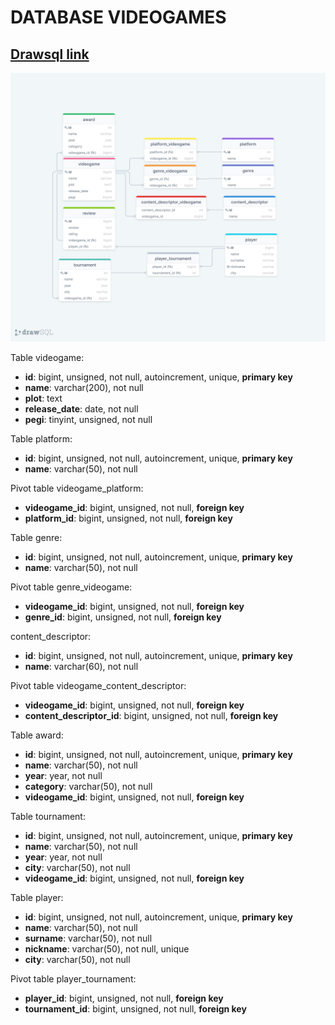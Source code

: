 # DATABASE VIDEOGAMES
## [Drawsql link](https://drawsql.app/boolean-7/diagrams/db-videogames)
![alt](db-videogames.png)

Table videogame:
- **id**: bigint, unsigned, not null, autoincrement, unique, **primary key**
- **name**: varchar(200), not null
- **plot**: text
- **release_date**: date, not null
- **pegi**: tinyint, unsigned, not null

Table platform:
- **id**: bigint, unsigned, not null, autoincrement, unique, **primary key**
- **name**: varchar(50), not null

Pivot table videogame_platform:
- **videogame_id**: bigint, unsigned, not null, **foreign key**
- **platform_id**: bigint, unsigned, not null, **foreign key**

Table genre:
- **id**: bigint, unsigned, not null, autoincrement, unique, **primary key**
- **name**: varchar(50), not null

Pivot table genre_videogame:
- **videogame_id**: bigint, unsigned, not null, **foreign key**
- **genre_id**: bigint, unsigned, not null, **foreign key**

content_descriptor:
- **id**: bigint, unsigned, not null, autoincrement, unique, **primary key**
- **name**: varchar(60), not null

Pivot table videogame_content_descriptor:
- **videogame_id**: bigint, unsigned, not null, **foreign key**
- **content_descriptor_id**: bigint, unsigned, not null, **foreign key**

Table award:
- **id**: bigint, unsigned, not null, autoincrement, unique, **primary key**
- **name**: varchar(50), not null
- **year**: year, not null
- **category**: varchar(50), not null
- **videogame_id**: bigint, unsigned, not null, **foreign key**

Table tournament:
- **id**: bigint, unsigned, not null, autoincrement, unique, **primary key**
- **name**: varchar(50), not null
- **year**: year, not null
- **city**: varchar(50), not null
- **videogame_id**: bigint, unsigned, not null, **foreign key**

Table player:
- **id**: bigint, unsigned, not null, autoincrement, unique, **primary key**
- **name**: varchar(50), not null
- **surname**: varchar(50), not null
- **nickname**: varchar(50), not null, unique
- **city**: varchar(50), not null

Pivot table player_tournament:
- **player_id**: bigint, unsigned, not null, **foreign key**
- **tournament_id**: bigint, unsigned, not null, **foreign key**
